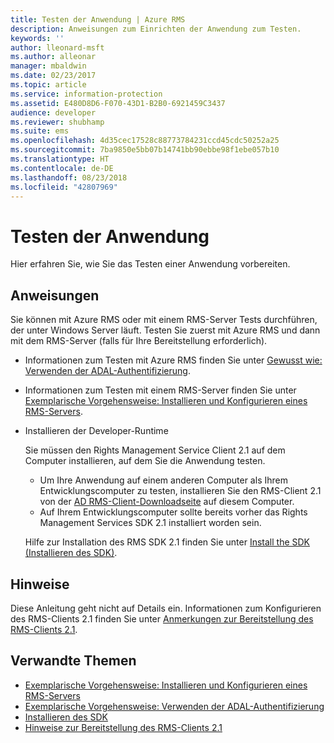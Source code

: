 ```yaml
---
title: Testen der Anwendung | Azure RMS
description: Anweisungen zum Einrichten der Anwendung zum Testen.
keywords: ''
author: lleonard-msft
ms.author: alleonar
manager: mbaldwin
ms.date: 02/23/2017
ms.topic: article
ms.service: information-protection
ms.assetid: E480D8D6-F070-43D1-B2B0-6921459C3437
audience: developer
ms.reviewer: shubhamp
ms.suite: ems
ms.openlocfilehash: 4d35cec17528c88773784231ccd45cdc50252a25
ms.sourcegitcommit: 7ba9850e5bb07b14741bb90ebbe98f1ebe057b10
ms.translationtype: HT
ms.contentlocale: de-DE
ms.lasthandoff: 08/23/2018
ms.locfileid: "42807969"
---
```

# <a name="testing-your-application"></a>Testen der Anwendung

Hier erfahren Sie, wie Sie das Testen einer Anwendung vorbereiten.

## <a name="instructions"></a>Anweisungen

Sie können mit Azure RMS oder mit einem RMS-Server Tests durchführen, der unter Windows Server läuft.  Testen Sie zuerst mit Azure RMS und dann mit dem RMS-Server (falls für Ihre Bereitstellung erforderlich).

- Informationen zum Testen mit Azure RMS finden Sie unter [Gewusst wie: Verwenden der ADAL-Authentifizierung](how-to-use-adal-authentication.md).
- Informationen zum Testen mit einem RMS-Server finden Sie unter [Exemplarische Vorgehensweise: Installieren und Konfigurieren eines RMS-Servers](how-to-install-and-configure-an-rms-server.md).
- Installieren der Developer-Runtime

   Sie müssen den Rights Management Service Client 2.1 auf dem Computer installieren, auf dem Sie die Anwendung testen.
   - Um Ihre Anwendung auf einem anderen Computer als Ihrem Entwicklungscomputer zu testen, installieren Sie den RMS-Client 2.1 von der [AD RMS-Client-Downloadseite](http://www.microsoft.com/en-us/download/details.aspx?id=38396) auf diesem Computer.
   - Auf Ihrem Entwicklungscomputer sollte bereits vorher das Rights Management Services SDK 2.1 installiert worden sein.

   Hilfe zur Installation des RMS SDK 2.1 finden Sie unter [Install the SDK (Installieren des SDK)](install-the-rms-sdk.md).

## <a name="remarks"></a>Hinweise

Diese Anleitung geht nicht auf Details ein. Informationen zum Konfigurieren des RMS-Clients 2.1 finden Sie unter [Anmerkungen zur Bereitstellung des RMS-Clients 2.1](https://technet.microsoft.com/library/jj159267(WS.10).aspx).

## <a name="related-topics"></a>Verwandte Themen

* [Exemplarische Vorgehensweise: Installieren und Konfigurieren eines RMS-Servers](how-to-install-and-configure-an-rms-server.md)
* [Exemplarische Vorgehensweise: Verwenden der ADAL-Authentifizierung](how-to-use-adal-authentication.md)
* [Installieren des SDK](install-the-rms-sdk.md)
* [Hinweise zur Bereitstellung des RMS-Clients 2.1](https://technet.microsoft.com/library/jj159267(WS.10).aspx)


